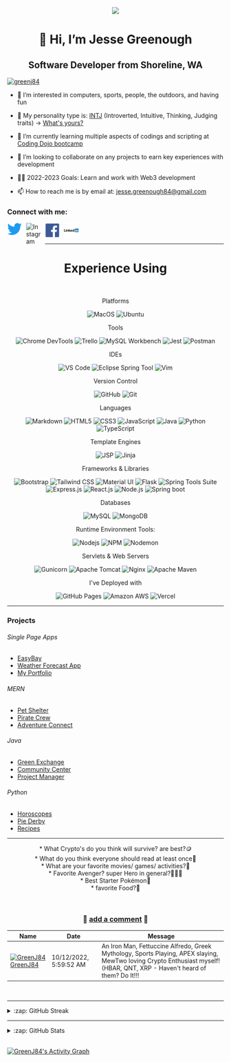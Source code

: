 <div align='center'>
<img src="https://pronoun.cyou/x/y?subject=He&object=Him&height=20">
<h1>👋 Hi, I’m <strong>Jesse Greenough</strong></h1>
<h2>Software Developer from Shoreline, WA</h2>
</div>

<p align="left"> <a href="https://github.com/ryo-ma/github-profile-trophy"><img src="https://github-profile-trophy.vercel.app/?username=greenj84&no-bg=false&theme=dracula&title=Commit,PullRequest,Repositories,Issues" alt="greenj84" /></a></p>

- 👀 I’m interested in computers, sports, people, the outdoors, and having fun
- 🧠 My personality type is: <a href="https://www.16personalities.com/intj-personality" target="_blank">INTJ</a> (Introverted, Intuitive, Thinking, Judging traits) -> <a href="https://www.16personalities.com/free-personality-test" target="_blank">What's yours?</a>
                                                                              
- 🌱 I’m currently learning multiple aspects of codings and scripting at [Coding Dojo bootcamp](https://www.codingdojo.com/)
- 💞️ I’m looking to collaborate on any projects to earn key experiences with development
- 💪🏼 2022-2023 Goals: Learn and work with Web3 development
- 📫 How to reach me is by email at: jesse.greenough84@gmail.com
### Connect with me:  

[<img align="left" alt="Twitter" width="34px" src="https://raw.githubusercontent.com/devicons/devicon/1119b9f84c0290e0f0b38982099a2bd027a48bf1/icons/twitter/twitter-original.svg" style="padding-right:10px;" />](https://twitter.com/White_King84)
[<img align="left" alt="Instagram" width="34px" src="https://imgs.search.brave.com/9K-t7GrOjqoaCI1fF5bQ0d2vp87_TWwNqjJ4z6hVoto/rs:fit:474:225:1/g:ce/aHR0cHM6Ly90c2Ux/Lm1tLmJpbmcubmV0/L3RoP2lkPU9JUC4t/WmlyZ1FFNXByOGU3/aHRRV293SklnSGFI/YSZwaWQ9QXBp" style="padding-right:10px;" />](https://www.instagram.com/jesse.greenough/) 
[<img align="left" alt="Facebook" width="34px" src="https://raw.githubusercontent.com/devicons/devicon/1119b9f84c0290e0f0b38982099a2bd027a48bf1/icons/facebook/facebook-original.svg" style="padding-right:10px;" />](https://www.facebook.com/jesse.greenough.52/) 
[<img align="left" alt="Linked In" width="34px" src="https://raw.githubusercontent.com/devicons/devicon/1119b9f84c0290e0f0b38982099a2bd027a48bf1/icons/linkedin/linkedin-original-wordmark.svg" style="padding-right:10px;" />](https://www.linkedin.com/in/jesse-greenough-168316138/)<br/><br/>
<hr/>

<h1 align='center'>Experience Using</h1>
<br/>
<div align='center'>

Platforms 

![MacOS](https://img.shields.io/badge/-macOS-232F3E?style=plastic&logo=apple)
![Ubuntu](https://img.shields.io/badge/Ubuntu-E95420?style=plastic&logo=ubuntu&logoColor=white)

Tools

![Chrome DevTools](https://img.shields.io/badge/-Chrome%20DevTools-white?style=plastic&logo=google-chrome)
![Trello](https://img.shields.io/badge/-Trello-0052CC?style=plastic&logo=Trello)
![MySQL Workbench](https://img.shields.io/badge/-MySQL%20Workbench-4479A1?style=plastic&logo=mysql&logoColor=white)
![Jest](https://img.shields.io/badge/-jest-C21325?style=plastic&logo=jest&logoColor=white)
![Postman](https://img.shields.io/badge/Postman-black?style=plastic&logo=postman&logoColor=black&labelColor=FF6C37)

IDEs

![VS Code](https://img.shields.io/badge/-VS%20Code-007ACC?style=plastic&logo=visual-studio-code)
![Eclipse Spring Tool](https://img.shields.io/badge/Spring%20Tool%20Suite%204-silver?style=plastic&logo=spring&logoColor=2B7739&labelColor=6DB33F)
![Vim](https://img.shields.io/badge/VIM-%2311AB00.svg?style=plastic&logo=vim&logoColor=white)

Version Control

![GitHub](https://img.shields.io/badge/-GitHub-232F3E?style=plastic&logo=github)
![Git](https://img.shields.io/badge/-Git-black?style=plastic&logo=git)

Languages

![Markdown](https://img.shields.io/badge/-Markdown-E34F26?style=plastic&logo=markdown&logoColor=white)
![HTML5](https://img.shields.io/badge/-HTML5-E34F26?style=plastic&logo=html5&logoColor=white)
![CSS3](https://img.shields.io/badge/-CSS3-1572B6?style=plastic&logo=css3)
![JavaScript](https://img.shields.io/badge/-JavaScript-%23F7DF1E?&logo=JavaScript&style=plastic&logoColor=black)
<img height=22 alt="Java" src="https://www.vectorlogo.zone/logos/java/java-ar21.svg"/> ![Python](https://img.shields.io/badge/-Python-ffdd54?style=plastic&logo=Python)
![TypeScript](https://img.shields.io/badge/-TypeScript-E34F26?style=plastic&logo=typescript&logoColor=white)

Template Engines

![JSP](https://img.shields.io/badge/JSP-black?style=plastic&logo=jstl&logoColor=black&labelColor=white)
![Jinja](https://img.shields.io/badge/jinja2-black?style=plastic&logo=jinja&logoColor=black&labelColor=white)


Frameworks & Libraries

![Bootstrap](https://img.shields.io/badge/bootstrap-%23563D7C.svg?style=plastic&logo=bootstrap&logoColor=white)
![Tailwind CSS](https://img.shields.io/badge/tailwindcss-121C2D?style=plastic&logo=tailwind-css)
![Material UI](https://img.shields.io/badge/-Material%20UI-017FFF?style=plastic&logo=MUI&labelColor=0A1A29)
![Flask](https://img.shields.io/badge/-Flask-0B735E?style=plastic&logo=Flask)
![Spring Tools Suite](https://img.shields.io/badge/-STS-6DB33F?style=plastic&logo=spring&logoColor=white)
![Express.js](https://img.shields.io/badge/express.js-%23404d59.svg?style=plastic&logo=express&logoColor=%2361DAFB)
![React.js](https://img.shields.io/badge/-React-3b2e5a?style=plastic&logo=react)
![Node.js](https://img.shields.io/badge/-Node-3b2e5a?style=plastic&logo=node.js)
![Spring boot](https://img.shields.io/badge/-Spring_Boot-E34F26?style=plastic&logo=springboot&logoColor=white)

Databases

![MySQL](https://img.shields.io/badge/-MySQL-D88700?style=plastic&logo=mysql&logoColor=D88700&labelColor=4479A1)
![MongoDB](https://img.shields.io/badge/-MongoDB-black?style=plastic&logo=mongodb)

Runtime Environment Tools:

![Nodejs](https://img.shields.io/badge/-node.js-036E02?style=plastic&logo=Node.js&labelColor=black)
![NPM](https://img.shields.io/badge/npm-%23000000.svg?style=plastic&logo=npm&logoColor=white)
![Nodemon](https://img.shields.io/badge/nodemon-black?style=plastic&logo=nodemon&logoColor=black&labelColor=76D04B)

Servlets & Web Servers

![Gunicorn](https://img.shields.io/badge/gunicorn-%298729.svg?style=plastic&logo=gunicorn&logoColor=%298729.svg&labelColor=white)
![Apache Tomcat](https://img.shields.io/badge/Apache%20Tomcat-grey?style=plastic&logo=apache-tomcat&logoColor=black&labelColor=F8DC75)
![Nginx](https://img.shields.io/badge/nginx-%23009639.svg?style=plastic&logo=nginx&logoColor=009639&labelColor=white)
![Apache Maven](https://img.shields.io/badge/Apache%20Maven-C71A36?style=plastic&logo=Apache%20Maven&logoColor=white)

I've Deployed with

![GitHub Pages](https://img.shields.io/badge/GitHub%20Pages-black?style=plastic&logo=github&logoColor=black&labelColor=white)
![Amazon AWS](https://img.shields.io/badge/Amazon%20AWS-FF9900?style=plastic&logo=amazon-aws&labelColor=232F3E&logoColor=FF9900)
![Vercel](https://img.shields.io/badge/-Vercel-E34F26?style=plastic&logo=vercel&logoColor=white)
</div>
<hr/>

### Projects

###### Single Page Apps

- [EasyBay](https://github.com/GreenJ84/EasyBay#easybay)
- [Weather Forecast App](https://github.com/GreenJ84/Weather-Forecast-App#-weather-forecast-)
- [My Portfolio](http://greenj84.github.io/)

###### MERN

- [Pet Shelter](https://github.com/GreenJ84/Pet_Shelter#pet-shelter)
- [Pirate Crew](https://github.com/GreenJ84/Pirate_Crew#-pirate-crew-)
- [Adventure Connect](https://github.com/czmud/adventureConnect#-adventure-connect-)

###### Java

- [Green Exchange](https://github.com/GreenJ84/Green_Exhange#green_exhange)
- [Community Center](https://github.com/GreenJ84/Community_Class_Center#community_class_center)
- [Project Manager]()

###### Python

- [Horoscopes](https://github.com/GreenJ84/Horoscopes#-horoscopes-)
- [Pie Derby](https://github.com/GreenJ84/Pie_Derby#pie-derby)
- [Recipes]()

<hr/>

<div align="center">
<p align="center">
 * What Crypto's do you think will survive? are best?🪙 <br/>
 * What do you think everyone should read at least once📖 <br/>
 * What are your favorite movies/ games/ activities?🎥 <br/>
 * Favorite Avenger? super Hero in general?🦸🏽‍♂️ <br/>
 * Best Starter Pokémon🐉 <br/>
 * favorite Food?🍕 <br/>
 </p><br/>
 
 ### 📨 <a href="https://github.com/GreenJ84/GreenJ84/issues/1#issuecomment-new">add a comment</a> 📝

<!-- Guestbook -->
| Name | Date | Message |
|---|---|---|
| <a href="https://github.com/GreenJ84"><img width="24" src="https://avatars.githubusercontent.com/u/102741688?s=24&v=4" alt="GreenJ84" /> GreenJ84</a> |10/12/2022, 5:59:52 AM|An Iron Man, Fettuccine Alfredo, Greek Mythology, Sports Playing, APEX slaying, MewTwo loving Crypto Enthusiast myself! (HBAR, QNT, XRP - Haven't heard of them? Do It!!!|
<!-- /Guestbook -->
</div> 
<br/><hr/>

<!--📊 **Weekly development breakdown**-->
<!--START_SECTION:waka-->

<!--```text
React   4hr 15 mins         █████████████████████████   60.00 %
JavaScript 2hr 15min
TypeScript 1hr
Other   0 secs          ░░░░░░░░░░░░░░░░░░░░░░░░░   00.00 %
```-->

<!--END_SECTION:waka-->

<details>
  <summary>:zap: GitHub Streak</summary>
<a href="https://github.com/DenverCoder1/github-readme-streak-stats"><img align="center" src="https://github-readme-streak-stats.herokuapp.com/?user=GreenJ84&" alt="GreenJ84" /></a>

</details>
<hr/>

<details>
  <summary>:zap: GitHub Stats</summary>
<div>
<a align='center' href="https://github.com/anuraghazra/github-readme-stats"><img align="left" alt="GreenJ84's GitHub Stats" src="https://github-readme-stats.vercel.app/api?username=GreenJ84&show_icons=true&hide_border=false&count_private=true&theme=radical" /></a>
<a align='center' href="https://github.com/anuraghazra/github-readme-stats"><img alt="GreenJ84's Top Languages" src="https://github-readme-stats.vercel.app/api/top-langs/?username=GreenJ84&langs_count=8&layout=compact&theme=react&hide_border=true&bg_color=1F222E&title_color=F85D7F&icon_color=F8D866&hide=Jupyter%20Notebook" height="192px"/></a>
</div>
</details>
<br/>

<a href="https://github.com/ashutosh00710/github-readme-activity-graph"><img alt="GreenJ84's Activity Graph" src="https://denvercoder1-activity-graph.herokuapp.com/graph/?username=GreenJ84&bg_color=1F222E&color=F8D866&line=F85D7F&point=FFFFFF&hide_border=true" /></a>


<!---
GreenJ84/GreenJ84 is a ✨ special ✨ repository because its `README.md` (this file) appears on your GitHub profile.
You can click the Preview link to take a look at your changes.
--->
